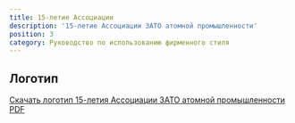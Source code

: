 ```yaml
---
title: 15-летие Ассоциации
description: '15-летие Ассоциации ЗАТО атомной промышленности'
position: 3
category: Руководство по использованию фирменного стиля
---
```


## Логотип

<figure>
  <nuxt-img src="/15-anniversary-logo.png"></nuxt-img>
</figure>

<file-download><a href="/download/media/logo_circle.pdf">Скачать логотип 15-летия Ассоциации ЗАТО атомной промышленности PDF</a></file-download>
